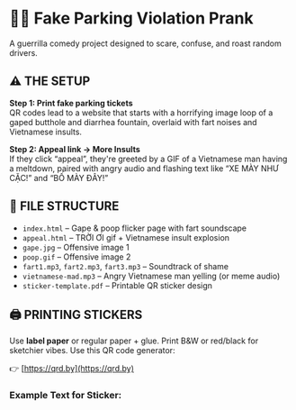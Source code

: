 # 🚗💩 Fake Parking Violation Prank

A guerrilla comedy project designed to scare, confuse, and roast random drivers.

## ⚠️ THE SETUP

**Step 1: Print fake parking tickets**  
QR codes lead to a website that starts with a horrifying image loop of a gaped butthole and diarrhea fountain, overlaid with fart noises and Vietnamese insults.

**Step 2: Appeal link → More Insults**  
If they click “appeal”, they're greeted by a GIF of a Vietnamese man having a meltdown, paired with angry audio and flashing text like “XE MÀY NHƯ CẶC!” and “BỐ MÀY ĐÂY!”

## 📂 FILE STRUCTURE

- `index.html` – Gape & poop flicker page with fart soundscape  
- `appeal.html` – TRỜI ƠI gif + Vietnamese insult explosion  
- `gape.jpg` – Offensive image 1  
- `poop.gif` – Offensive image 2  
- `fart1.mp3`, `fart2.mp3`, `fart3.mp3` – Soundtrack of shame  
- `vietnamese-mad.mp3` – Angry Vietnamese man yelling (or meme audio)
- `sticker-template.pdf` – Printable QR sticker design

## 🖨️ PRINTING STICKERS

Use **label paper** or regular paper + glue. Print B&W or red/black for sketchier vibes. Use this QR code generator:

👉 [https://qrd.by](https://qrd.by)

### Example Text for Sticker:

